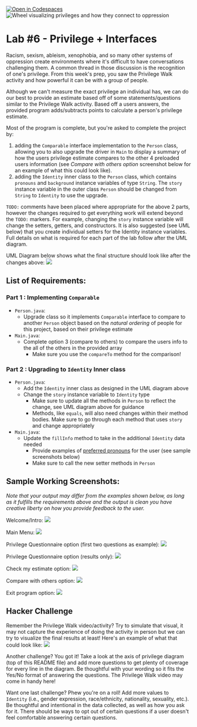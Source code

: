 [![Open in Codespaces](https://classroom.github.com/assets/launch-codespace-2972f46106e565e64193e422d61a12cf1da4916b45550586e14ef0a7c637dd04.svg)](https://classroom.github.com/open-in-codespaces?assignment_repo_id=16407510)
![Wheel visualizing privileges and how they connect to oppression](https://i.imgur.com/tBIvDCI.png)

# **Lab #6 - Privilege + Interfaces**
Racism, sexism, ableism, xenophobia, and so many other systems of oppression create environments where it's difficult to have conversations challenging them. A common thread in those discussion is the recognition of one's privilege. From this week's prep, you saw the Privilege Walk activity and how powerful it can be with a group of people.

Although we can't measure the exact privilege an individual has, we can do our best to provide an estimate based off of some statements/questions similar to the Privilege Walk activity. Based off a users answers, the provided program adds/subtracts points to calculate a person's privilege estimate.

Most of the program is complete, but you're asked to complete the project by:

1. adding the `Comparable` interface implementation to the `Person` class, allowing you to also upgrade the driver in `Main` to display a summary of how the users privilege estimate compares to the other 4 preloaded users information (see *Compare with others option* screenshot below for an example of what this could look like).
2. adding the `Identity` inner class to the `Person` class, which contains `pronouns` and `background` instance variables of type `String`. The `story` instance variable in the outer class `Person` should be changed from `String` to `Identity` to use the upgrade.

`TODO:` comments have been placed where appropriate for the above 2 parts, however the changes required to get everything work will extend beyond the `TODO:` markers. For example, changing the `story` instance variable will change the setters, getters, and constructors. It is also suggested (see UML below) that you create individual setters for the Identity instance variables. Full details on what is required for each part of the lab follow after the UML diagram.

UML Diagram below shows what the final structure should look like after the changes above:
![](https://imgur.com/ZGF4yb5.png)

## **List of Requirements:**
### Part 1 : Implementing `Comparable`
- `Person.java`:
  - Upgrade class so it implements `Comparable` interface to compare to another `Person` object based on the *natural ordering* of people for this project, based on their privilege estimate
- `Main.java`:
  - Complete option 3 (compare to others) to compare the users info to the all of the others in the provided array
    - Make sure you use the `compareTo` method for the comparison!

### Part 2 : Upgrading to `Identity` Inner class
- `Person.java`:
  - Add the `Identity` inner class as designed in the UML diagram above
  - Change the `story` instance variable to `Identity` type
    - Make sure to update all the methods in `Person` to reflect the change, see UML diagram above for guidance
	- Methods, like `equals`, will also need changes within their method bodies. Make sure to go through each method that uses `story` and change appropriately
- `Main.java`:
  - Update the `fillInfo` method to take in the additional `Identity` data needed
	- Provide examples of [preferred pronouns](https://miracosta.edu/student-services/student-equity/lgbtqia/_docs/GenderPronounsMCCBrandedBW.pdf) for the user (see sample screenshots below)
	- Make sure to call the new setter methods in `Person`


## **Sample Working Screenshots:**
*Note that your output may differ from the examples shown below, as long as it fulfills the requirements above and the output is clean you have creative liberty on how you provide feedback to the user.*

Welcome/Intro:
![](https://imgur.com/CwVl45e.png)

Main Menu:
![](https://imgur.com/W0g0C5s.png)

Privilege Questionnaire option (first two questions as example):
![](https://imgur.com/TmG40Cp.png)

Privilege Questionnaire option (results only):
![](https://i.imgur.com/cEwbPxq.png)

Check my estimate option:
![](https://imgur.com/tapgyKi.png)

Compare with others option:
![](https://imgur.com/Hvw9ynW.png)

Exit program option:
![](https://imgur.com/gUEztBE.png)



## **Hacker Challenge**
Remember the Privilege Walk video/activity? Try to simulate that visual, it may not capture the experience of doing the activity in person but we can try to visualize the final results at least! Here's an example of what that could look like:
![](https://imgur.com/WLSUgYh.png)

Another challenge? You got it! Take a look at the axis of privilege diagram (top of this README file) and add more questions to get plenty of coverage for every line in the diagram. Be thoughtful with your wording so it fits the Yes/No format of answering the questions. The Privilege Walk video may come in handy here! 

Want one last challenge? Phew you're on a roll! Add more values to `Identity` (i.e., gender expression, race/ethnicity, nationality, sexuality, etc.). Be thoughtful and intentional in the data collected, as well as how you ask for it. There should be ways to opt out of certain questions if a user doesn't feel comfortable answering certain questions.